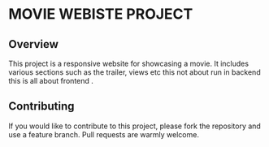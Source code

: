 # MOVIE WEBISTE PROJECT

## Overview
This project is a responsive website for showcasing a movie. It includes various sections such as the trailer, views etc this not about run in backend this is all about frontend .

## Contributing
If you would like to contribute to this project, please fork the repository and use a feature branch. Pull requests are warmly welcome.